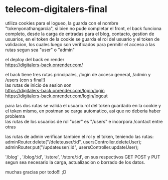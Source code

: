 # telecom-digitalers-final 
utiliza cookies para el logueo, la guarda con el nombre "tokenyonathangarcia", si bien no pude completar el front, el back funciona completo, desde la carga de entradas para el blog, contacto, gestion de usuarios, en el token de la cookie se guarda el rol del usuario y el token de validacion, los cuales luego son verificados para permitir el acceso a las rutas segun sea "user" o "admin" 

el deploy del back en render  
https://digitalers-back.onrender.com/  

el back tiene tres rutas principales, /login de acceso general, /admin y /users (con s final!)  
las rutas de inicio de sesion son  
https://digitalers-back.onrender.com/login/login  
https://digitalers-back.onrender.com/login/logout  

para las dos rutas se valida el usuario.rol del token guardado en la cookie y el token mismo, en postman se carga automatico, asi que no deberia haber problema  
las rutas de los usuarios de rol "user" es "/users" e incorpora /contact entre otras  

las rutas de admin verifican tambien el rol y el token, teniendo las rutas:  
adminRouter.delete("/deleteuser/:id", usersController.deleteUser);  
adminRouter.put("/updateuser/:id", usersController.updateUser);  

'/blog' , '/blog/:id', '/store', '/store/:id', en sus respectivos GET POST y PUT segun sea necesario la carga, actualizacion o borrado de los datos.  

muchas gracias por todo!!! ;D  
